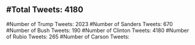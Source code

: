 #Total Tweets: 4180 
---
#Number of Trump Tweets: 2023
#Number of Sanders Tweets: 670
#Number of Bush Tweets: 190
#Number of Clinton Tweets: 4180
#Number of Rubio Tweets: 265
#Number of Carson Tweets: 